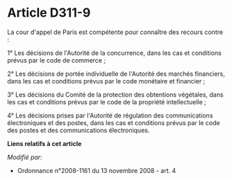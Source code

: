 # Article D311-9

La cour d'appel de Paris est compétente pour connaître des recours contre :

1° Les décisions de l'Autorité de la concurrence, dans les cas et conditions prévus par le code de commerce ;

2° Les décisions de portée individuelle de l'Autorité des marchés financiers, dans les cas et conditions prévus par le code
monétaire et financier ;

3° Les décisions du Comité de la protection des obtentions végétales, dans les cas et conditions prévus par le code de la
propriété intellectuelle ;

4° Les décisions prises par l'Autorité de régulation des communications électroniques et des postes, dans les cas et
conditions prévus par le code des postes et des communications électroniques.

**Liens relatifs à cet article**

_Modifié par_:

  - Ordonnance n°2008-1161 du 13 novembre 2008 - art. 4
